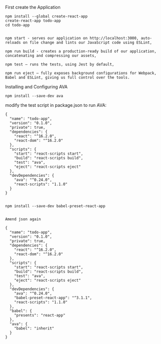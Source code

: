 First create the Application

    npm install --global create-react-app
    create-react-app todo-app
    cd todo-app


    npm start - serves our application on http://localhost:3000, auto-reloads on file change and lints our JavaScript code using ESLint,

    npm run build - creates a production-ready build of our application, concatenating and compressing our assets,

    npm test — runs the tests, using Jest by default,

    npm run eject — fully exposes background configurations for Webpack, Babel and ESLint, giving us full control over the tools.


Installing and Configuring AVA

    npm install --save-dev ava



modify the test script in package.json to run AVA:


    {
      "name": "todo-app",
      "version": "0.1.0",
      "private": true,
      "dependencies": {
        "react": "^16.2.0",
        "react-dom": "^16.2.0"
      },
      "scripts": {
        "start": "react-scripts start",
        "build": "react-scripts build",
        "test": "ava",
        "eject": "react-scripts eject"
      },
      "devDependencies": {
        "ava": "^0.24.0",
        "react-scripts": "1.1.0"
      }
    }


    npm install --save-dev babel-preset-react-app


    Amend json again

    {
      "name": "todo-app",
      "version": "0.1.0",
      "private": true,
      "dependencies": {
        "react": "^16.2.0",
        "react-dom": "^16.2.0"
      },
      "scripts": {
        "start": "react-scripts start",
        "build": "react-scripts build",
        "test": "ava",
        "eject": "react-scripts eject"
      },
      "devDependencies": {
        "ava": "^0.24.0",
        "babel-preset-react-app": "^3.1.1",
        "react-scripts": "1.1.0"
      },
      "babel": {
        "presents": "react-app"
      },
      "ava": {
        "babel": "inherit"
      }
    }
